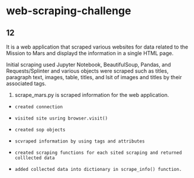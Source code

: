 # web-scraping-challenge
## 12

It is a web application that scraped various websites for data related to the Mission to Mars and displayd the information in a single HTML page. 

Initial scraping used Jupyter Notebook, BeautifulSoup, Pandas, and Requests/Splinter and various objects were scraped such as titles, paragraph text, images, table, titles, and lsit of images and titles by their associated tags. 

1. scrape_mars.py is scraped information for the web application.
*     created connection
*     visited site usring browser.visit()
*     created sop objects
*     scvraped information by using tags and attributes
*     created scraping functions for each sited scraping and returned colllected data
*     added collected data into dictionary in scrape_info() function. 
   
